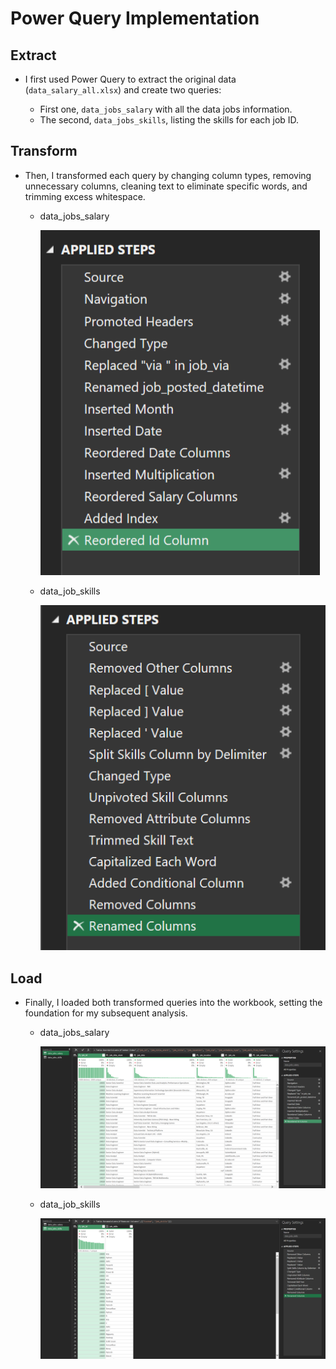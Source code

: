 # Power Query Implementation


##  Extract

- I first used Power Query to extract the original data (`data_salary_all.xlsx`) and create two queries:

    - First one, `data_jobs_salary` with all the data jobs information.
    -  The second, `data_jobs_skills`, listing the skills for each job ID.

## Transform

- Then, I transformed each query by changing column types, removing unnecessary columns, cleaning text to eliminate specific words, and trimming excess whitespace.

    -  data_jobs_salary

        ![Q1_1_salary.png](/Visuals/Q1_1_salary.png)


    - data_job_skills


        ![Q1_2_skills.png](/Visuals/Q1_2_skills.png)

## Load

- Finally, I loaded both transformed queries into the workbook, setting the foundation for my subsequent analysis.

    -  data_jobs_salary

        ![Q1_3_salary.png](/Visuals/Q1_3_salary.png)

    -  data_job_skills

        ![Q1_4_skills.png](/Visuals/Q1_4_skills.png)
